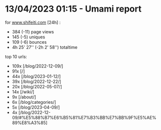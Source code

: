 # 13/04/2023 01:15 - Umami report
for www.shifeiti.com [24h] :

 - 384 (-11) page views
 - 145 (-5) uniques
 - 109 (-6) bounces
 - 4h 25' 27'' (-2h 2' 58'') totaltime


top 10 urls:
 - 109x [/blog/2022-12-09/]
 - 91x [/]
 - 44x [/blog/2023-01-12/]
 - 39x [/blog/2022-12-22/]
 - 20x [/blog/2022-05-07/]
 - 14x [/wiki/]
 - 9x [/about/]
 - 6x [/blog/categories/]
 - 5x [/blog/2023-04-09/]
 - 4x [/blog/2022-12-09/#%E5%88%B7%E6%B5%81%E7%B3%BB%E7%BB%9F%E5%AE%89%E8%A3%85]


